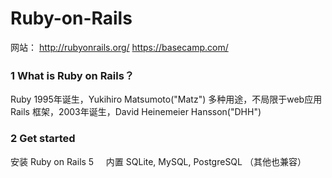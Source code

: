 # Ruby-on-Rails   
网站： http://rubyonrails.org/      https://basecamp.com/     

###  1 What is Ruby on Rails？
Ruby 1995年诞生，Yukihiro Matsumoto("Matz") 多种用途，不局限于web应用    
Rails 框架，2003年诞生，David Heinemeier Hansson("DHH")     

###  2 Get started     
安装 Ruby on Rails 5    
内置 SQLite, MySQL, PostgreSQL （其他也兼容）      




  



